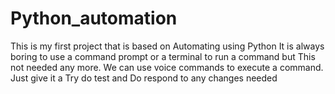 # Python_automation
This is my first project that is based on Automating using Python 
It is always boring to use a command prompt or a terminal to run a command but This not needed any more. We can use voice commands to execute a command. Just give it a Try do test and Do respond to any changes needed

